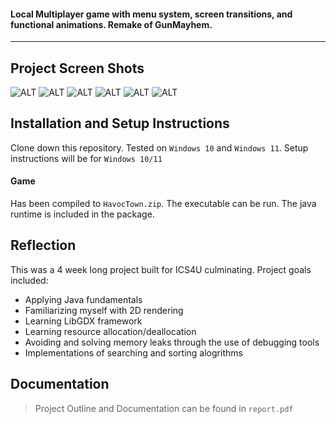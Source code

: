 #### Local Multiplayer game with menu system, screen transitions, and functional animations. Remake of GunMayhem.

___

## Project Screen Shots

![ALT](https://i.ibb.co/nLtDH1g/1.png)
![ALT](https://i.ibb.co/ZY0TNPD/2.png)
![ALT](https://i.ibb.co/qRbm9Zj/3.png)
![ALT](https://i.ibb.co/VCkQVJZ/4.png)
![ALT](https://i.ibb.co/xYhGxBb/5.png)
![ALT](https://i.ibb.co/BP8tCYD/ezgif-com-optimize.gif)

## Installation and Setup Instructions

Clone down this repository. Tested on `Windows 10` and `Windows 11`. Setup instructions will be for `Windows 10/11`

#### Game

Has been compiled to `HavocTown.zip`. The executable can be run. The java runtime is included in the package.


## Reflection

This was a 4 week long project built for ICS4U culminating. Project goals included:  
 - Applying Java fundamentals
 - Familiarizing myself with 2D rendering
 - Learning LibGDX framework
 - Learning resource allocation/deallocation
 - Avoiding and solving memory leaks through the use of debugging tools
 - Implementations of searching and sorting alogrithms

## Documentation
> Project Outline and Documentation can be found in `report.pdf` 
